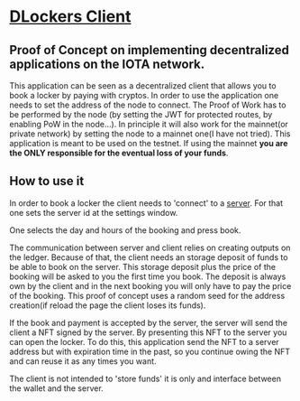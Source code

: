 # [DLockers Client](https://eddytheco.github.io/DLockersClient/wasm/)


## Proof of Concept on implementing decentralized applications on the IOTA network.

This application can be seen as a decentralized client that allows you to book a locker  by paying with cryptos.
In order to use the application one needs to set the address of the node to connect.
The Proof of Work has to be performed by the node (by setting the JWT for protected routes, by enabling PoW in the node...).
In principle it will also work for the mainnet(or private network) by setting the node to a mainnet one(I have not tried).
This application is meant to be used on the testnet.
If using the mainnet **you are the ONLY responsible for the eventual loss of your funds**.

## How to use it

In order to book a locker the client needs to 'connect' to a [server](https://eddytheco.github.io/DLockersServer/wasm/).
For that one sets the server id at the settings window. 

One selects the day and hours of the booking and press book.
 

The communication between server and client relies on creating outputs on the ledger.
Because of that, the client needs an storage deposit of funds to be able to book on the server.
This storage deposit plus the price of the booking will be asked to you the first time you book.
The deposit is always own by the client and in the next booking you will only have to pay the price of the booking.
This proof of concept uses a random seed for the address creation(if reload the page the client loses its funds).

If the book and payment is accepted by the server, the server will send the client a NFT signed by the server.
By presenting this NFT to the server you can open the locker.
To do this, this application send the NFT to a server address but with expiration time in the past, so you continue owing the NFT
and can reuse it as any times you want.


The client is not intended to 'store funds' it is only and interface between the wallet and the server.

